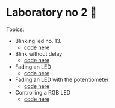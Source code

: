 # Laboratory no 2 :gem:
Topics:
- Blinking led no. 13.
  - [code here](https://github.com/DimaOanaTeodora/IntroductionToRobotics/blob/main/Labs/L2/L2_1.ino)
- Blink without delay
  - [code here](https://github.com/DimaOanaTeodora/IntroductionToRobotics/blob/main/Labs/L2/L2_2.ino)
- Fading an LED
  - [code here](https://github.com/DimaOanaTeodora/IntroductionToRobotics/blob/main/Labs/L2/L2_4.ino)
- Fading an LED with the potentiometer
  - [code here](https://github.com/DimaOanaTeodora/IntroductionToRobotics/blob/main/Labs/L2/L2_5.ino)
- Controlling a RGB LED
  - [code here](https://github.com/DimaOanaTeodora/IntroductionToRobotics/blob/main/Labs/L2/L2_6.ino)
